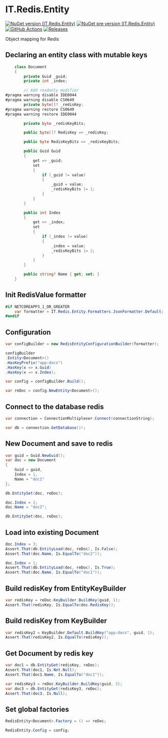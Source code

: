 # IT.Redis.Entity
[![NuGet version (IT.Redis.Entity)](https://img.shields.io/nuget/v/IT.Redis.Entity.svg)](https://www.nuget.org/packages/IT.Redis.Entity)
[![NuGet pre version (IT.Redis.Entity)](https://img.shields.io/nuget/vpre/IT.Redis.Entity.svg)](https://www.nuget.org/packages/IT.Redis.Entity)
[![GitHub Actions](https://github.com/pairbit/IT.Redis.Entity/workflows/Build/badge.svg)](https://github.com/pairbit/IT.Redis.Entity/actions)
[![Releases](https://img.shields.io/github/release/pairbit/IT.Redis.Entity.svg)](https://github.com/pairbit/IT.Redis.Entity/releases)

Object mapping for Redis

## Declaring an entity class with mutable keys

```csharp
    class Document
    {
        private Guid _guid;
        private int _index;

        // Add readonly modifier
#pragma warning disable IDE0044
#pragma warning disable CS0649
        private byte[]? _redisKey;
#pragma warning restore CS0649
#pragma warning restore IDE0044

        private byte _redisKeyBits;

        public byte[]? RedisKey => _redisKey;

        public byte RedisKeyBits => _redisKeyBits;

        public Guid Guid
        {
            get => _guid;
            set
            {
                if (_guid != value)
                {
                    _guid = value;
                    _redisKeyBits |= 1;
                }
            }
        }

        public int Index
        {
            get => _index;
            set
            {
                if (_index != value)
                {
                    _index = value;
                    _redisKeyBits |= 2;
                }
            }
        }

        public string? Name { get; set; }
    }
```

## Init RedisValue formatter

```csharp
#if NETCOREAPP3_1_OR_GREATER
    var formatter = IT.Redis.Entity.Formatters.JsonFormatter.Default;
#endif
```

## Configuration

```csharp
var configBuilder = new RedisEntityConfigurationBuilder(formatter);

configBuilder
.Entity<Document>()
.HasKeyPrefix("app:docs")
.HasKey(x => x.Guid)
.HasKey(x => x.Index);

var config = configBuilder.Build();

var reDoc = config.NewEntity<Document>();
```

## Connect to the database redis

```csharp
var connection = ConnectionMultiplexer.Connect(connectionString);

var db = connection.GetDatabase()!;
```

## New Document and save to redis

```csharp
var guid = Guid.NewGuid();
var doc = new Document
{
    Guid = guid,
    Index = 1,
    Name = "doc1"
};

db.EntitySet(doc, reDoc);

doc.Index = 2;
doc.Name = "doc2";

db.EntitySet(doc, reDoc);
```

## Load into existing Document

```csharp
doc.Index = 3;
Assert.That(db.EntityLoad(doc, reDoc), Is.False);
Assert.That(doc.Name, Is.EqualTo("doc2"));

doc.Index = 1;
Assert.That(db.EntityLoad(doc, reDoc), Is.True);
Assert.That(doc.Name, Is.EqualTo("doc1"));
```

## Build redisKey from EntityKeyBuilder

```csharp
var redisKey = reDoc.KeyBuilder.BuildKey(guid, 1);
Assert.That(redisKey, Is.EqualTo(doc.RedisKey));
```

## Build redisKey from KeyBuilder

```csharp
var redisKey2 = KeyBuilder.Default.BuildKey("app:docs", guid, 1);
Assert.That(redisKey2, Is.EqualTo(redisKey));
```

## Get Document by redis key

```csharp
var doc1 = db.EntityGet(redisKey, reDoc);
Assert.That(doc1, Is.Not.Null);
Assert.That(doc1.Name, Is.EqualTo("doc1"));

var redisKey3 = reDoc.KeyBuilder.BuildKey(guid, 3);
var doc3 = db.EntityGet(redisKey3, reDoc);
Assert.That(doc3, Is.Null);
```

## Set global factories

```csharp
RedisEntity<Document>.Factory = () => reDoc;

RedisEntity.Config = config;
```
